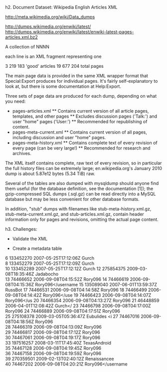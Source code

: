 
h2. Document Dataset: Wikipedia English Articles XML

http://meta.wikimedia.org/wiki/Data_dumps

http://dumps.wikimedia.org/enwiki/latest/
http://dumps.wikimedia.org/enwiki/latest/enwiki-latest-pages-articles.xml.bz2

A collection of
  NNNN
  
  each line is an XML fragment representing one 

 3 219 183 'good' articles
19 677 204  total pages

The main page data is provided in the same XML wrapper format that Special:Export produces for individual pages. It's fairly self-explanatory to look at, but there is some documentation at Help:Export.

Three sets of page data are produced for each dump, depending on what you need:

* pages-articles.xml
** Contains current version of all article pages, templates, and other pages
** Excludes discussion pages ('Talk:') and user "home" pages ('User:')
** Recommended for republishing of content.
* pages-meta-current.xml
** Contains current version of all pages, including discussion and user "home" pages.
* pages-meta-history.xml
** Contains complete text of every revision of every page (can be very large!)
** Recommended for research and archives.

The XML itself contains complete, raw text of every revision, so in particular the full history files can be extremely large; en.wikipedia.org's January 2010 dump is about 5.87e12 bytes (5.34 TiB) raw.

Several of the tables are also dumped with mysqldump should anyone find them useful (for the database definition, see the documentation [1]); the gzip-compressed SQL dumps (.sql.gz) can be read directly into a MySQL database but may be less convenient for other database formats.

In addition, "stub" dumps with filenames like stub-meta-history.xml.gz, stub-meta-current.xml.gz, and stub-articles.xml.gz, contain header information only for pages and revisions, omitting the actual page content.  



h3. Challenges:

* Validate the XML

* Create a metadata table

<page>    <title>AmericanSamoa</title>    <id>6</id>    <revision>      <id>133452270</id>      <timestamp>2007-05-25T17:12:06Z</timestamp>      <contributor>        <username>Gurch</username>        
<page>    <title>AppliedEthics</title>    <id>8</id>    <revision>      <id>133452279</id>      <timestamp>2007-05-25T17:12:09Z</timestamp>      <contributor>        <username>Gurch</username>        
<page>    <title>AccessibleComputing</title>    <id>10</id>    <revision>      <id>133452289</id>      <timestamp>2007-05-25T17:12:12Z</timestamp>      <contributor>        <username>Gurch</username> 
<page>    <title>Anarchism</title>    <id>12</id>    <revision>      <id>275854375</id>      <timestamp>2009-03-08T18:35:46Z</timestamp>      <contributor>        <username>Jadabocho</username>       
<page>    <title>AfghanistanHistory</title>    <id>13</id>    <revision>      <id>74466652</id>      <timestamp>2006-09-08T04:15:52Z</timestamp>      <contributor>        <username>Rory096</username> 
<page>    <title>AfghanistanGeography</title>    <id>14</id>    <revision>      <id>74466619</id>      <timestamp>2006-09-08T04:15:36Z</timestamp>      <contributor>        <username>Rory096</username
<page>    <title>AfghanistanPeople</title>    <id>15</id>    <revision>      <id>135089040</id>      <timestamp>2007-06-01T13:59:37Z</timestamp>      <contributor>        <username>RussBot</username> 
<page>    <title>AfghanistanEconomy</title>    <id>17</id>    <revision>      <id>74466531</id>      <timestamp>2006-09-08T04:14:58Z</timestamp>      <contributor>        <username>Rory096</username> 
<page>    <title>AfghanistanCommunications</title>    <id>18</id>    <revision>      <id>74466499</id>      <timestamp>2006-09-08T04:14:42Z</timestamp>      <contributor>        <username>Rory096</use
<page>    <title>AfghanistanTransportations</title>    <id>19</id>    <revision>      <id>74466423</id>      <timestamp>2006-09-08T04:14:07Z</timestamp>      <contributor>        <username>Rory096</us
<page>    <title>AfghanistanMilitary</title>    <id>20</id>    <revision>      <id>74466354</id>      <timestamp>2006-09-08T04:13:27Z</timestamp>      <contributor>        <username>Rory096</username>
<page>    <title>AfghanistanTransnationalIssues</title>    <id>21</id>    <revision>      <id>46448859</id>      <timestamp>2006-04-01T12:08:42Z</timestamp>      <contributor>        <username>Gurch</
<page>    <title>AssistiveTechnology</title>    <id>23</id>    <revision>      <id>74466798</id>      <timestamp>2006-09-08T04:17:00Z</timestamp>      <contributor>        <username>Rory096</username>
<page>    <title>AmoeboidTaxa</title>    <id>24</id>    <revision>      <id>74466889</id>      <timestamp>2006-09-08T04:17:51Z</timestamp>      <contributor>        <username>Rory096</username>       
<page>    <title>Autism</title>    <id>25</id>    <revision>      <id>275108378</id>      <timestamp>2009-03-05T05:36:47Z</timestamp>      <contributor>        <username>Eubulides</username>        <i
<page>    <title>AlbaniaHistory</title>    <id>27</id>    <revision>      <id>74467016</id>      <timestamp>2006-09-08T04:18:56Z</timestamp>      <contributor>        <username>Rory096</username>     
<page>    <title>AlbaniaGeography</title>    <id>28</id>    <revision>      <id>74466319</id>      <timestamp>2006-09-08T04:13:09Z</timestamp>      <contributor>        <username>Rory096</username>   
<page>    <title>AlbaniaPeople</title>    <id>29</id>    <revision>      <id>74466817</id>      <timestamp>2006-09-08T04:17:12Z</timestamp>      <contributor>        <username>Rory096</username>      
<page>    <title>AsWeMayThink</title>    <id>30</id>    <revision>      <id>74467061</id>      <timestamp>2006-09-08T04:19:17Z</timestamp>      <contributor>        <username>Rory096</username>       
<page>    <title>AllSaints</title>    <id>33</id>    <revision>      <id>197516257</id>      <timestamp>2008-03-11T17:45:40Z</timestamp>      <contributor>        <username>TexasAndroid</username>    
<page>    <title>AlbaniaGovernment</title>    <id>35</id>    <revision>      <id>74467128</id>      <timestamp>2006-09-08T04:19:45Z</timestamp>      <contributor>        <username>Rory096</username>  
<page>    <title>AlbaniaEconomy</title>    <id>36</id>    <revision>      <id>74467158</id>      <timestamp>2006-09-08T04:19:59Z</timestamp>      <contributor>        <username>Rory096</username>     
<page>    <title>Albedo</title>    <id>39</id>    <revision>      <id>270359501</id>      <timestamp>2009-02-13T02:40:12Z</timestamp>      <contributor>        <username>Renaissancee</username>       
<page>    <title>AfroAsiaticLanguages</title>    <id>40</id>    <revision>      <id>74467202</id>      <timestamp>2006-09-08T04:20:21Z</timestamp>      <contributor>        <username>Rory096</username

